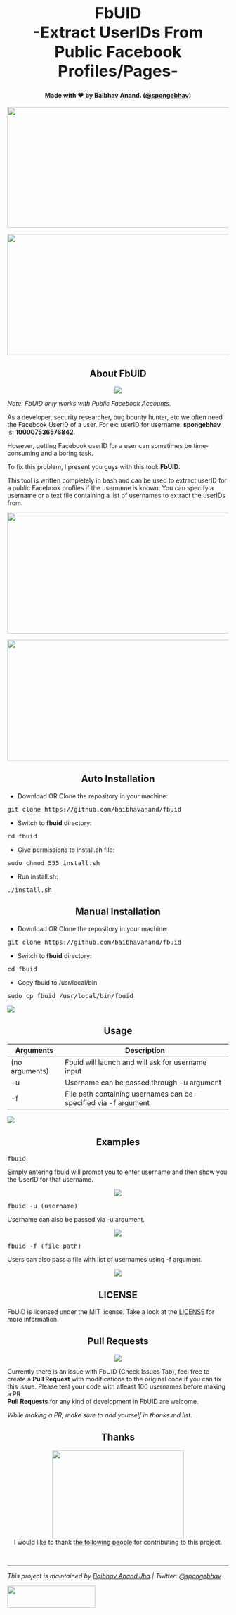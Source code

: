 <h1 align="center" style="font-size:36px;font-weight:bold;">
        FbUID<br>
        -Extract UserIDs From Public Facebook Profiles/Pages-
</h1>
<h4 align="center">
    <strong>Made with ❤️ by Baibhav Anand. (<a href='https://twitter.com/spongebhav' target="_blank">@spongebhav</a>)</strong>
</h4>

  <p align="left">
 <img src="/images/SpongeFbUIDabout.png" width=550 height=275>
 </p>
   <p align="right">
 <img src="/images/PatrickFbUIDabout.png" width=550 height=275>
 </p>
 
<h2 align="center">
  <strong>About FbUID</strong>
 </h2>
 
 <p align="center">
 <img src="/images/FbUIDhelp.png">
 </p>

 
*Note: FbUID only works with Public Facebook Accounts.*

As a developer, security researcher, bug bounty hunter, etc we often need the Facebook UserID of a user. For ex: userID for username: <strong>spongebhav</strong> is: <strong>100007536576842</strong>.

However, getting Facebook userID for a user can sometimes be time-consuming and a boring task.

To fix this problem, I present you guys with this tool: **FbUID**.

This tool is written completely in bash and can be used to extract userID for a public Facebook profiles if the username is known. You can specify a username or a text file containing a list of usernames to extract the userIDs from.

  <p align="left">
 <img src="/images/SpongeFbUIDinstallation.png" width=550 height=275>
 </p>
   <p align="right">
 <img src="/images/PatrickFbUIDinstallation.png" width=550 height=275>
 </p>

<h2 align="center">
  <strong>Auto Installation</strong>
 </h2>

* Download OR Clone the repository in your machine:
<pre>git clone https://github.com/baibhavanand/fbuid</pre>

* Switch to **fbuid** directory:
<pre>cd fbuid</pre>

* Give permissions to install.sh file:
<pre>sudo chmod 555 install.sh</pre>

* Run install.sh:
<pre>./install.sh</pre>


<h2 align="center">
  <strong>Manual Installation</strong>
 </h2>

* Download OR Clone the repository in your machine:
<pre>git clone https://github.com/baibhavanand/fbuid</pre>

* Switch to **fbuid** directory:
<pre>cd fbuid</pre>

* Copy fbuid to /usr/local/bin
<pre>sudo cp fbuid /usr/local/bin/fbuid</pre>

  <p align="left">
 <img src="/images/SpongePatrickFbUIDusage.png">
 </p>


<h2 align="center">
  <strong>Usage</strong>
 </h2>
 
 
 Arguments    | Description
------------- |-------------
(no arguments)            | Fbuid will launch and will ask for username input
-u            | Username can be passed through -u argument
-f            | File path containing usernames can be specified via -f argument

  <p align="left">
 <img src="/images/SpongePatrickFbUIDexample.png">
 </p>


<h2 align="center">
  <strong>Examples</strong>
 </h2>
 
  <pre>fbuid</pre>
  Simply entering fbuid will prompt you to enter username and then show you the UserID for that username.
  
  <p align="center">
    <img src="images/FbUIDnormal.png">
</p>
  
  <pre>fbuid -u (username)</pre>
  Username can also be passed via -u argument.
  
  <p align="center">
    <img src="images/fbuidUarg.png">
</p>

  <pre>fbuid -f (file path)</pre>
  Users can also pass a file with list of usernames using -f argument.
  
  <p align="center">
    <img src="images/fbuidFarg.png">
</p>

<h2 align="center">
  <strong>LICENSE</strong>
 </h2>
 
 FbUID is licensed under the MIT license. Take a look at the [LICENSE](https://github.com/baibhavanand/fbuid/blob/main/LICENSE) for more information.

<h2 align="center">
  <strong>Pull Requests</strong>
 </h2>
<p align="center">
    <a href="https://github.com/baibhavanand/fbuid/pulls"><img src="https://img.shields.io/badge/PRs-welcome-brightgreen.svg?style=flat-square"></a>
</p>

Currently there is an issue with FbUID (Check Issues Tab), feel free to create a <strong>Pull Request</strong> with modifications to the original code if you can fix this issue. Please test your code with atleast 100 usernames before making a PR.<br>
<strong>Pull Requests</strong> for any kind of development in FbUID are welcome.

*While making a PR, make sure to add yourself in thanks.md list.*

<h2 align="center">
  <strong>Thanks</strong>
 </h2>
<p align="center">
<img src="https://github.com/baibhavanand/fbuid/blob/main/images/Thank%20you.png" width="300" height="200"><br>
I would like to thank <a href="https://github.com/baibhavanand/fbuid/blob/main/thanks.md">the following people</a> for contributing to this project.</p>

<br>
<hr>
<i>This project is maintained by <a href="https://github.com/baibhavanand">Baibhav Anand Jha</a> | Twitter: <a href="https://twitter.com/spongebhav">@spongebhav</a></i>

<a href="https://twitter.com/spongebhav"><img src="images/signaturegreen.png" width="200" height="50"></a>
